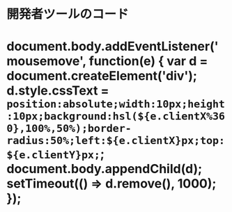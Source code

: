 # 開発者ツールのコード
# document.body.addEventListener('mousemove', function(e) { var d = document.createElement('div'); d.style.cssText = `position:absolute;width:10px;height:10px;background:hsl(${e.clientX%360},100%,50%);border-radius:50%;left:${e.clientX}px;top:${e.clientY}px;`; document.body.appendChild(d); setTimeout(() => d.remove(), 1000); });
